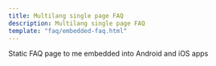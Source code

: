 ```yaml
---
title: Multilang single page FAQ
description: Multilang single page FAQ
template: "faq/embedded-faq.html"
---
```


Static FAQ page to me embedded into Android and iOS apps
